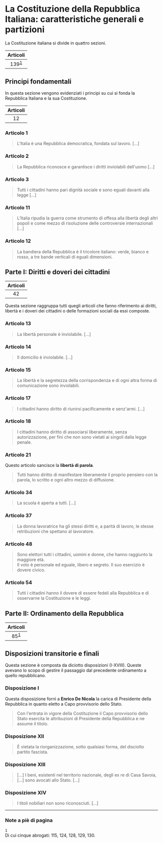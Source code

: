 # La Costituzione della Repubblica Italiana: caratteristiche generali e partizioni

La Costituzione italiana si divide in quattro sezioni.

| Articoli |
| :-: |
| 139<sup id="fn-ref-1">[1](#fn-1)</sup> |

## Principi fondamentali

In questa sezione vengono evidenziati i principi su cui si fonda la Repubblica
Italiana e la sua Costituzione.

| Articoli |
| :-: |
| 12 |

### Articolo 1

> L'Italia è una Repubblica democratica, fondata sul lavoro. [...]

### Articolo 2

> La Repubblica riconosce e garantisce i diritti inviolabili dell'uomo [...]

### Articolo 3

> Tutti i cittadini hanno pari dignità sociale e sono eguali davanti alla legge
> [...]

### Articolo 11

> L’Italia ripudia la guerra come strumento di offesa alla libertà degli altri
> popoli e come mezzo di risoluzione delle controversie internazionali [...]

### Articolo 12

> La bandiera della Repubblica è il tricolore italiano: verde, bianco e rosso, a
> tre bande verticali di eguali dimensioni.

## Parte I: Diritti e doveri dei cittadini

| Articoli |
| :-: |
| 42 |

Questa sezione raggruppa tutti quegli articoli che fanno riferimento ai diritti,
libertà e i doveri dei cittadini o delle formazioni sociali da essi composte.

### Articolo 13

> La libertà personale è inviolabile. [...]

### Articolo 14

> Il domicilio è inviolabile. [...]

### Articolo 15

> La libertà e la segretezza della corrispondenza e di ogni altra forma di
> comunicazione sono inviolabili.

### Articolo 17

> I cittadini hanno diritto di riunirsi pacificamente e senz'armi. [...]

### Articolo 18

> I cittadini hanno diritto di associarsi liberamente, senza autorizzazione, per
> fini che non sono vietati ai singoli dalla legge penale.

### Articolo 21

Questo articolo sancisce la **libertà di parola**.

> Tutti hanno diritto di manifestare liberamente il proprio pensiero con la
> parola, lo scritto e ogni altro mezzo di diffusione. 

### Articolo 34

> La scuola è aperta a tutti. [...]

### Articolo 37

> La donna lavoratrice ha gli stessi diritti e, a parità di lavoro, le stesse
> retribuzioni che spettano al lavoratore.

### Articolo 48

> Sono elettori tutti i cittadini, uomini e donne, che hanno raggiunto la
> maggiore età.\
> Il voto è personale ed eguale, libero e segreto. Il suo esercizio è dovere
> civico.

### Articolo 54

> Tutti i cittadini hanno il dovere di essere fedeli alla Repubblica e di
> osservarne la Costituzione e le leggi.

## Parte II: Ordinamento della Repubblica

| Articoli |
| :-: |
| 85<sup id="fn-ref-1">[1](#fn-1)</sup> |

## Disposizioni transitorie e finali

Questa sezione è composta da diciotto disposizioni (I-XVIII). Queste avevano lo
scopo di gestire il passaggio dal precedente ordinamento a quello repubblicano.

### Disposizione I

Questa disposizione fornì a **Enrico De Nicola** la carica di Presidente della
Repubblica in quanto eletto a Capo provvisorio dello Stato.

> Con l'entrata in vigore della Costituzione il Capo provvisorio dello Stato
> esercita le attribuzioni di Presidente della Repubblica e ne assume il titolo.

### Disposizione XII

> È vietata la riorganizzazione, sotto qualsiasi forma, del disciolto partito
> fascista.

### Disposizione XIII

> [...] I beni, esistenti nel territorio nazionale, degli ex re di Casa Savoia,
> [...] sono avocati allo Stato. [...]

### Disposizione XIV

> I titoli nobiliari non sono riconosciuti. [...]

---

### Note a piè di pagina

<a id="fn-1">`1`</a>\
Di cui cinque abrogati: 115, 124, 128, 129, 130.
